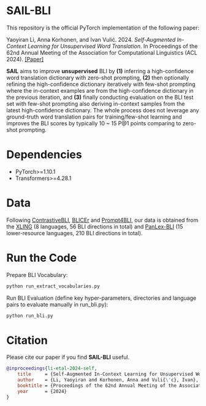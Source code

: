 # SAIL-BLI
This repository is the official PyTorch implementation of the following paper:

Yaoyiran Li, Anna Korhonen, and Ivan Vulić. 2024. *Self-Augmented In-Context Learning for Unsupervised Word Translation*. In Proceedings of the 62nd Annual Meeting of the Association for Computational Linguistics (ACL 2024). [[Paper]](https://arxiv.org/abs/2402.10024)

**SAIL** aims to improve **unsupervised** BLI by **(1)** inferring a high-confidence word translation dictionary with zero-shot prompting, **(2)** then optionally refining the high-confidence dictionary iteratively with few-shot prompting where the in-context examples are from the high-confidence dictionary in the previous iteration, and **(3)** finally conducting evaluation on the BLI test set with few-shot prompting also deriving in-context samples from the latest high-confidence dictionary. The whole process does not leverage any ground-truth word translation pairs for training/few-shot learning and improves the BLI scores by typically 10 ~ 15 P@1 points comparing to zero-shot prompting.

# Dependencies
- PyTorch>=1.10.1
- Transformers>=4.28.1

# Data
Following [ContrastiveBLI](https://github.com/cambridgeltl/ContrastiveBLI/), [BLICEr](https://github.com/cambridgeltl/BLICEr) and [Prompt4BLI](https://github.com/cambridgeltl/prompt4bli), our data is obtained from the [XLING](https://github.com/codogogo/xling-eval) (8 languages, 56 BLI directions in total) and [PanLex-BLI](https://github.com/cambridgeltl/panlex-bli) (15 lower-resource languages, 210 BLI directions in total).

# Run the Code
Prepare BLI Vocabulary:
```bash
python run_extract_vocabularies.py
```

Run BLI Evaluation (define key hyper-parameters, directories and language pairs to evaluate manually in run_bli.py):
```bash
python run_bli.py
```

# Citation
Please cite our paper if you find **SAIL-BLI** useful.
```bibtex
@inproceedings{li-etal-2024-self,
    title     = {Self-Augmented In-Context Learning for Unsupervised Word Translation},
    author    = {Li, Yaoyiran and Korhonen, Anna and Vuli{\'c}, Ivan},
    booktitle = {Proceedings of the 62nd Annual Meeting of the Association for Computational Linguistics},    
    year      = {2024}
}
```
